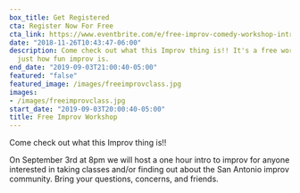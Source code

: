 ```yaml
---
box_title: Get Registered
cta: Register Now For Free
cta_link: https://www.eventbrite.com/e/free-improv-comedy-workshop-intro-to-improv-sept-3-tickets-70532981045
date: "2018-11-26T10:43:47-06:00"
description: Come check out what this Improv thing is!! It's a free workshop to see
  just how fun improv is.
end_date: "2019-09-03T21:00:40-05:00"
featured: "false"
featured_image: /images/freeimprovclass.jpg
images:
- /images/freeimprovclass.jpg
start_date: "2019-09-03T20:00:40-05:00"
title: Free Improv Workshop
---
```


Come check out what this Improv thing is!!


On September 3rd at 8pm we will host a one hour intro to improv for anyone interested in taking classes and/or finding out about the San Antonio improv community. Bring your questions, concerns, and friends.
